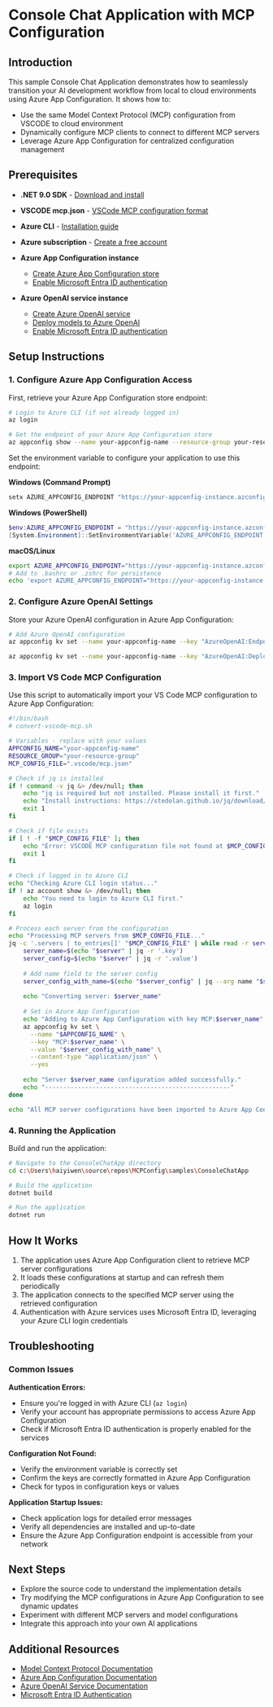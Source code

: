 # Console Chat Application with MCP Configuration

## Introduction

This sample Console Chat Application demonstrates how to seamlessly transition your AI development workflow from local to cloud environments using Azure App Configuration. It shows how to:

- Use the same Model Context Protocol (MCP) configuration from VSCODE to cloud environment
- Dynamically configure MCP clients to connect to different MCP servers
- Leverage Azure App Configuration for centralized configuration management

## Prerequisites

- **.NET 9.0 SDK** - [Download and install](https://dotnet.microsoft.com/download/dotnet/9.0)

- **VSCODE mcp.json** - [VSCode MCP configuration format](https://code.visualstudio.com/docs/copilot/chat/mcp-servers#_configuration-format)

- **Azure CLI** - [Installation guide](https://docs.microsoft.com/cli/azure/install-azure-cli)

- **Azure subscription** - [Create a free account](https://azure.microsoft.com/free/)

- **Azure App Configuration instance**
  - [Create Azure App Configuration store](https://learn.microsoft.com/en-us/azure/azure-app-configuration/quickstart-azure-app-configuration-create?tabs=azure-portal)
  - [Enable Microsoft Entra ID authentication](https://learn.microsoft.com/en-us/azure/azure-app-configuration/concept-enable-rbac)

- **Azure OpenAI service instance**
  - [Create Azure OpenAI service](https://learn.microsoft.com/en-us/azure/ai-services/openai/how-to/create-resource)
  - [Deploy models to Azure OpenAI](https://learn.microsoft.com/en-us/azure/ai-services/openai/how-to/create-resource)
  - [Enable Microsoft Entra ID authentication](https://learn.microsoft.com/en-us/azure/ai-services/authentication?tabs=powershell#authenticate-with-azure-ad)

## Setup Instructions

### 1. Configure Azure App Configuration Access

First, retrieve your Azure App Configuration store endpoint:

```bash
# Login to Azure CLI (if not already logged in)
az login

# Get the endpoint of your Azure App Configuration store
az appconfig show --name your-appconfig-name --resource-group your-resource-group --query endpoint --output tsv
```

Set the environment variable to configure your application to use this endpoint:

**Windows (Command Prompt)**
```cmd
setx AZURE_APPCONFIG_ENDPOINT "https://your-appconfig-instance.azconfig.io"
```

**Windows (PowerShell)**
```powershell
$env:AZURE_APPCONFIG_ENDPOINT = "https://your-appconfig-instance.azconfig.io"
[System.Environment]::SetEnvironmentVariable('AZURE_APPCONFIG_ENDPOINT', 'https://your-appconfig-instance.azconfig.io', 'User')
```

**macOS/Linux**
```bash
export AZURE_APPCONFIG_ENDPOINT="https://your-appconfig-instance.azconfig.io"
# Add to .bashrc or .zshrc for persistence
echo 'export AZURE_APPCONFIG_ENDPOINT="https://your-appconfig-instance.azconfig.io"' >> ~/.bashrc
```

### 2. Configure Azure OpenAI Settings

Store your Azure OpenAI configuration in Azure App Configuration:

```bash
# Add Azure OpenAI configuration
az appconfig kv set --name your-appconfig-name --key "AzureOpenAI:Endpoint" --value "https://your-openai-instance.openai.azure.com/" --yes

az appconfig kv set --name your-appconfig-name --key "AzureOpenAI:Deployment" --value "your-model-deployment-name" --yes
```

### 3. Import VS Code MCP Configuration

Use this script to automatically import your VS Code MCP configuration to Azure App Configuration:

```bash
#!/bin/bash
# convert-vscode-mcp.sh

# Variables - replace with your values
APPCONFIG_NAME="your-appconfig-name"
RESOURCE_GROUP="your-resource-group"
MCP_CONFIG_FILE=".vscode/mcp.json"

# Check if jq is installed
if ! command -v jq &> /dev/null; then
    echo "jq is required but not installed. Please install it first."
    echo "Install instructions: https://stedolan.github.io/jq/download/"
    exit 1
fi

# Check if file exists
if [ ! -f "$MCP_CONFIG_FILE" ]; then
    echo "Error: VSCODE MCP configuration file not found at $MCP_CONFIG_FILE"
    exit 1
fi

# Check if logged in to Azure CLI
echo "Checking Azure CLI login status..."
if ! az account show &> /dev/null; then
    echo "You need to login to Azure CLI first."
    az login
fi

# Process each server from the configuration
echo "Processing MCP servers from $MCP_CONFIG_FILE..."
jq -c '.servers | to_entries[]' "$MCP_CONFIG_FILE" | while read -r server; do
    server_name=$(echo "$server" | jq -r '.key')
    server_config=$(echo "$server" | jq -r '.value')
    
    # Add name field to the server config
    server_config_with_name=$(echo "$server_config" | jq --arg name "$server_name" '. + {name: $name}')
    
    echo "Converting server: $server_name"
    
    # Set in Azure App Configuration
    echo "Adding to Azure App Configuration with key MCP:$server_name"
    az appconfig kv set \
      --name "$APPCONFIG_NAME" \
      --key "MCP:$server_name" \
      --value "$server_config_with_name" \
      --content-type "application/json" \
      --yes
    
    echo "Server $server_name configuration added successfully."
    echo "---------------------------------------------------"
done

echo "All MCP server configurations have been imported to Azure App Configuration."
```

### 4. Running the Application

Build and run the application:

```bash
# Navigate to the ConsoleChatApp directory
cd c:\Users\haiyiwen\source\repos\MCPConfig\samples\ConsoleChatApp

# Build the application
dotnet build

# Run the application
dotnet run
```

## How It Works

1. The application uses Azure App Configuration client to retrieve MCP server configurations
2. It loads these configurations at startup and can refresh them periodically
3. The application connects to the specified MCP server using the retrieved configuration
4. Authentication with Azure services uses Microsoft Entra ID, leveraging your Azure CLI login credentials

## Troubleshooting

### Common Issues

**Authentication Errors:**
- Ensure you're logged in with Azure CLI (`az login`)
- Verify your account has appropriate permissions to access Azure App Configuration
- Check if Microsoft Entra ID authentication is properly enabled for the services

**Configuration Not Found:**
- Verify the environment variable is correctly set
- Confirm the keys are correctly formatted in Azure App Configuration
- Check for typos in configuration keys or values

**Application Startup Issues:**
- Check application logs for detailed error messages
- Verify all dependencies are installed and up-to-date
- Ensure the Azure App Configuration endpoint is accessible from your network

## Next Steps

- Explore the source code to understand the implementation details
- Try modifying the MCP configurations in Azure App Configuration to see dynamic updates
- Experiment with different MCP servers and model configurations
- Integrate this approach into your own AI applications

## Additional Resources

- [Model Context Protocol Documentation](https://github.com/microsoft/mcp)
- [Azure App Configuration Documentation](https://learn.microsoft.com/en-us/azure/azure-app-configuration/)
- [Azure OpenAI Service Documentation](https://learn.microsoft.com/en-us/azure/ai-services/openai/)
- [Microsoft Entra ID Authentication](https://learn.microsoft.com/en-us/azure/active-directory/authentication/)